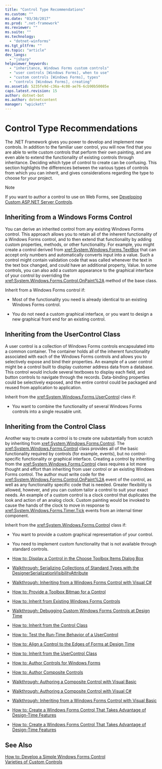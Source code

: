 ```yaml
---
title: "Control Type Recommendations"
ms.custom: ""
ms.date: "03/30/2017"
ms.prod: ".net-framework"
ms.reviewer: ""
ms.suite: ""
ms.technology: 
  - "dotnet-winforms"
ms.tgt_pltfrm: ""
ms.topic: "article"
dev_langs: 
  - "jsharp"
helpviewer_keywords: 
  - "inheritance, Windows Forms custom controls"
  - "user controls [Windows Forms], when to use"
  - "custom controls [Windows Forms], types"
  - "controls [Windows Forms], creating"
ms.assetid: 5235fe9d-c36a-4c08-ae76-6cb90b50085e
caps.latest.revision: 15
author: dotnet-bot
ms.author: dotnetcontent
manager: "wpickett"
---
```

# Control Type Recommendations
The .NET Framework gives you power to develop and implement new controls. In addition to the familiar user control, you will now find that you are able to write custom controls that perform their own painting, and are even able to extend the functionality of existing controls through inheritance. Deciding which type of control to create can be confusing. This section highlights the differences between the various types of controls from which you can inherit, and gives considerations regarding the type to choose for your project.  
  
> [!NOTE]
>  If you want to author a control to use on Web Forms, see [Developing Custom ASP.NET Server Controls](http://msdn.microsoft.com/library/fbe26c16-cff4-4089-b3dd-877411f0c0ef).  
  
## Inheriting from a Windows Forms Control  
 You can derive an inherited control from any existing Windows Forms control. This approach allows you to retain all of the inherent functionality of a Windows Forms control, and to then extend that functionality by adding custom properties, methods, or other functionality. For example, you might create a control derived from <xref:System.Windows.Forms.TextBox> that can accept only numbers and automatically converts input into a value. Such a control might contain validation code that was called whenever the text in the text box changed, and could have an additional property, Value. In some controls, you can also add a custom appearance to the graphical interface of your control by overriding the <xref:System.Windows.Forms.Control.OnPaint%2A> method of the base class.  
  
 Inherit from a Windows Forms control if:  
  
-   Most of the functionality you need is already identical to an existing Windows Forms control.  
  
-   You do not need a custom graphical interface, or you want to design a new graphical front end for an existing control.  
  
## Inheriting from the UserControl Class  
 A user control is a collection of Windows Forms controls encapsulated into a common container. The container holds all of the inherent functionality associated with each of the Windows Forms controls and allows you to selectively expose and bind their properties. An example of a user control might be a control built to display customer address data from a database. This control would include several textboxes to display each field, and button controls to navigate through the records. Data-binding properties could be selectively exposed, and the entire control could be packaged and reused from application to application.  
  
 Inherit from the <xref:System.Windows.Forms.UserControl> class if:  
  
-   You want to combine the functionality of several Windows Forms controls into a single reusable unit.  
  
## Inheriting from the Control Class  
 Another way to create a control is to create one substantially from scratch by inheriting from <xref:System.Windows.Forms.Control>. The <xref:System.Windows.Forms.Control> class provides all of the basic functionality required by controls (for example, events), but no control-specific functionality or graphical interface. Creating a control by inheriting from the <xref:System.Windows.Forms.Control> class requires a lot more thought and effort than inheriting from user control or an existing Windows Forms control. The author must write code for the <xref:System.Windows.Forms.Control.OnPaint%2A> event of the control, as well as any functionality specific code that is needed. Greater flexibility is allowed, however, and you can custom tailor a control to suit your exact needs. An example of a custom control is a clock control that duplicates the look and action of an analog clock. Custom painting would be invoked to cause the hands of the clock to move in response to <xref:System.Windows.Forms.Timer.Tick> events from an internal timer component.  
  
 Inherit from the <xref:System.Windows.Forms.Control> class if:  
  
-   You want to provide a custom graphical representation of your control.  
  
-   You need to implement custom functionality that is not available through standard controls.  
  
-   [How to: Display a Control in the Choose Toolbox Items Dialog Box](http://msdn.microsoft.com/library/9yxtkx75\(v=vs.110\))  
  
-   [Walkthrough: Serializing Collections of Standard Types with the DesignerSerializationVisibilityAttribute](http://msdn.microsoft.com/library/ms171731\(v=vs.110\))  
  
-   [Walkthrough: Inheriting from a Windows Forms Control with Visual C#](http://msdn.microsoft.com/en-us/library/5h0k2e6x\(v=vs.110\))  
  
-   [How to: Provide a Toolbox Bitmap for a Control](http://msdn.microsoft.com/library/4wk1wc0a\(v=vs.110\))  
  
-   [How to: Inherit from Existing Windows Forms Controls](http://msdn.microsoft.com/library/7h62478z\(v=vs.110\))  
  
-   [Walkthrough: Debugging Custom Windows Forms Controls at Design Time](http://msdn.microsoft.com/library/5ytx0z24\(v=vs.110\))  
  
-   [How to: Inherit from the Control Class](http://msdn.microsoft.com/library/skcysbt2\(v=vs.110\))  
  
-   [How to: Test the Run-Time Behavior of a UserControl](http://msdn.microsoft.com/library/ms171738\(v=vs.110\))  
  
-   [How to: Align a Control to the Edges of Forms at Design Time](http://msdn.microsoft.com/library/1fxyb15b\(v=vs.110\))  
  
-   [How to: Inherit from the UserControl Class](http://msdn.microsoft.com/library/00ctb4z0\(v=vs.110\))  
  
-   [How to: Author Controls for Windows Forms](http://msdn.microsoft.com/library/bs3yhkh7\(v=vs.110\))  
  
-   [How to: Author Composite Controls](http://msdn.microsoft.com/library/3sf86w5h\(v=vs.110\))  
  
-   [Walkthrough: Authoring a Composite Control with Visual Basic](http://msdn.microsoft.com/library/c316f119\(v=vs.110\))  
  
-   [Walkthrough: Authoring a Composite Control with Visual C#](http://msdn.microsoft.com/en-us/library/a6h7e207\(v=vs.110\))  
  
-   [Walkthrough: Inheriting from a Windows Forms Control with Visual Basic](http://msdn.microsoft.com/library/w2a8y03d\(v=vs.110\))  
  
-   [How to: Create a Windows Forms Control That Takes Advantage of Design-Time Features](http://msdn.microsoft.com/library/307hck25\(v=vs.110\))  
  
-   [How to: Create a Windows Forms Control That Takes Advantage of Design-Time Features](http://msdn.microsoft.com/library/307hck25\(v=vs.120\))  
  
## See Also  
 [How to: Develop a Simple Windows Forms Control](../../../../docs/framework/winforms/controls/how-to-develop-a-simple-windows-forms-control.md)   
 [Varieties of Custom Controls](../../../../docs/framework/winforms/controls/varieties-of-custom-controls.md)
